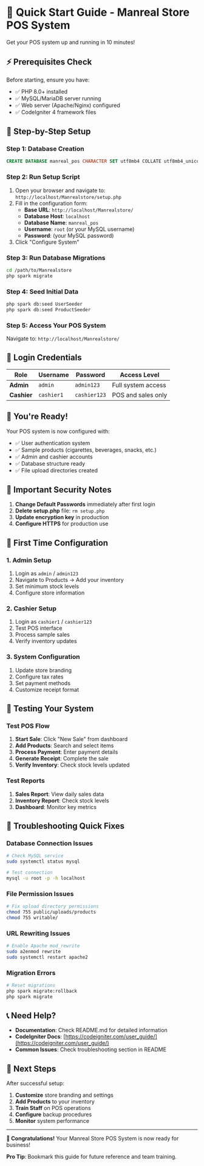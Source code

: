 # 🚀 Quick Start Guide - Manreal Store POS System

Get your POS system up and running in 10 minutes!

## ⚡ Prerequisites Check

Before starting, ensure you have:
- ✅ PHP 8.0+ installed
- ✅ MySQL/MariaDB server running
- ✅ Web server (Apache/Nginx) configured
- ✅ CodeIgniter 4 framework files

## 🎯 Step-by-Step Setup

### Step 1: Database Creation
```sql
CREATE DATABASE manreal_pos CHARACTER SET utf8mb4 COLLATE utf8mb4_unicode_ci;
```

### Step 2: Run Setup Script
1. Open your browser and navigate to: `http://localhost/Manrealstore/setup.php`
2. Fill in the configuration form:
   - **Base URL**: `http://localhost/Manrealstore/`
   - **Database Host**: `localhost`
   - **Database Name**: `manreal_pos`
   - **Username**: `root` (or your MySQL username)
   - **Password**: (your MySQL password)
3. Click "Configure System"

### Step 3: Run Database Migrations
```bash
cd /path/to/Manrealstore
php spark migrate
```

### Step 4: Seed Initial Data
```bash
php spark db:seed UserSeeder
php spark db:seed ProductSeeder
```

### Step 5: Access Your POS System
Navigate to: `http://localhost/Manrealstore/`

## 🔐 Login Credentials

| Role | Username | Password | Access Level |
|------|----------|----------|--------------|
| **Admin** | `admin` | `admin123` | Full system access |
| **Cashier** | `cashier1` | `cashier123` | POS and sales only |

## 🎉 You're Ready!

Your POS system is now configured with:
- ✅ User authentication system
- ✅ Sample products (cigarettes, beverages, snacks, etc.)
- ✅ Admin and cashier accounts
- ✅ Database structure ready
- ✅ File upload directories created

## 🚨 Important Security Notes

1. **Change Default Passwords** immediately after first login
2. **Delete setup.php** file: `rm setup.php`
3. **Update encryption key** in production
4. **Configure HTTPS** for production use

## 🔧 First Time Configuration

### 1. Admin Setup
1. Login as `admin` / `admin123`
2. Navigate to Products → Add your inventory
3. Set minimum stock levels
4. Configure store information

### 2. Cashier Setup
1. Login as `cashier1` / `cashier123`
2. Test POS interface
3. Process sample sales
4. Verify inventory updates

### 3. System Configuration
1. Update store branding
2. Configure tax rates
3. Set payment methods
4. Customize receipt format

## 📱 Testing Your System

### Test POS Flow
1. **Start Sale**: Click "New Sale" from dashboard
2. **Add Products**: Search and select items
3. **Process Payment**: Enter payment details
4. **Generate Receipt**: Complete the sale
5. **Verify Inventory**: Check stock levels updated

### Test Reports
1. **Sales Report**: View daily sales data
2. **Inventory Report**: Check stock levels
3. **Dashboard**: Monitor key metrics

## 🚨 Troubleshooting Quick Fixes

### Database Connection Issues
```bash
# Check MySQL service
sudo systemctl status mysql

# Test connection
mysql -u root -p -h localhost
```

### File Permission Issues
```bash
# Fix upload directory permissions
chmod 755 public/uploads/products
chmod 755 writable/
```

### URL Rewriting Issues
```bash
# Enable Apache mod_rewrite
sudo a2enmod rewrite
sudo systemctl restart apache2
```

### Migration Errors
```bash
# Reset migrations
php spark migrate:rollback
php spark migrate
```

## 📞 Need Help?

- **Documentation**: Check README.md for detailed information
- **CodeIgniter Docs**: [https://codeigniter.com/user_guide/](https://codeigniter.com/user_guide/)
- **Common Issues**: Check troubleshooting section in README

## 🎯 Next Steps

After successful setup:
1. **Customize** store branding and settings
2. **Add Products** to your inventory
3. **Train Staff** on POS operations
4. **Configure** backup procedures
5. **Monitor** system performance

---

**🎉 Congratulations!** Your Manreal Store POS System is now ready for business!

**Pro Tip**: Bookmark this guide for future reference and team training.
